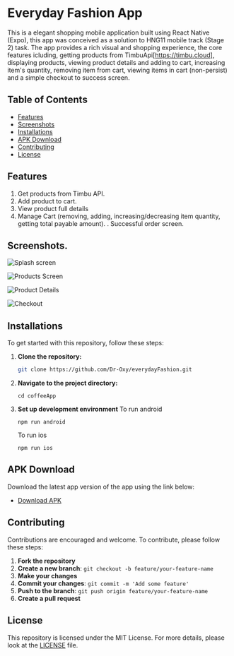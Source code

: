 # Everyday Fashion App

This is a elegant shopping mobile application built using React Native (Expo), this app was conceived as a solution to HNG11 mobile track (Stage 2) task. The app provides a rich visual and shopping experience, the core features icluding, getting products from TimbuApi[https://timbu.cloud], displaying products, viewing product details and adding to cart, increasing item's quantity, removing item from cart, viewing items in cart (non-persist) and a simple checkout to success screen.

## Table of Contents

- [Features](#Features)
- [Screenshots](#screenshots)
- [Installations](#installations)
- [APK Download](#apk-download)
- [Contributing](#contributing)
- [License](#license)

## Features

1. Get products from Timbu API.
2. Add product to cart.
3. View product full details
4. Manage Cart (removing, adding, increasing/decreasing item quantity, getting total payable amount).
   . Successful order screen.

## Screenshots.

![Splash screen](assets/images/0.png)

![Products Screen](assets/images/1.png)

![Product Details](assets/images/2.png)

![Checkout](assets/images/3.png)

## Installations

To get started with this repository, follow these steps:

1. **Clone the repository:**

   ```bash
   git clone https://github.com/Dr-Oxy/everydayFashion.git
   ```

2. **Navigate to the project directory:**

   ```
   cd coffeeApp
   ```

3. **Set up development environment**
   To run android

   ```
   npm run android
   ```

   To run ios

   ```
   npm run ios
   ```

## APK Download

Download the latest app version of the app using the link below:

- [Download APK](https://expo.dev/artifacts/eas/akbivsSUFPWrpRTD5UE7aj.apk)

## Contributing

Contributions are encouraged and welcome. To contribute, please follow these steps:

1. **Fork the repository**
2. **Create a new branch**: `git checkout -b feature/your-feature-name`
3. **Make your changes**
4. **Commit your changes**: `git commit -m 'Add some feature'`
5. **Push to the branch**: `git push origin feature/your-feature-name`
6. **Create a pull request**

## License

This repository is licensed under the MIT License. For more details, please look at the [LICENSE](LICENSE) file.
